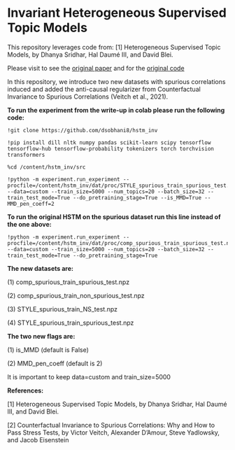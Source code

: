 # Invariant Heterogeneous Supervised Topic Models

This repository leverages code from:
  [1] Heterogeneous Supervised Topic Models, by Dhanya Sridhar, Hal Daumé III, and David Blei.
  
Please visit to see the [original paper](https://direct.mit.edu/tacl/article/doi/10.1162/tacl_a_00487/111727/Heterogeneous-Supervised-Topic-Models) and for the [original code](https://github.com/dsridhar91/hstm)

In this repository, we introduce two new datasets with spurious correlations induced and added the anti-causal regularizer from Counterfactual Invariance to Spurious Correlations (Veitch et al., 2021).

**To run the experiment from the write-up in colab please run the following code:**

```
!git clone https://github.com/dsobhani8/hstm_inv
```

```
!pip install dill nltk numpy pandas scikit-learn scipy tensorflow tensorflow-hub tensorflow-probability tokenizers torch torchvision transformers
```

```
%cd /content/hstm_inv/src
```

```
!python -m experiment.run_experiment --procfile=/content/hstm_inv/dat/proc/STYLE_spurious_train_spurious_test.npz --data=custom --train_size=5000 --num_topics=20 --batch_size=32 --train_test_mode=True --do_pretraining_stage=True --is_MMD=True --MMD_pen_coeff=2
 ```
 

**To run the original HSTM on the spurious dataset run this line instead of the one above:**
 
 ```
!python -m experiment.run_experiment --procfile=/content/hstm_inv/dat/proc/comp_spurious_train_spurious_test.npz --data=custom --train_size=5000 --num_topics=20 --batch_size=32 --train_test_mode=True --do_pretraining_stage=True
 ```
 
**The new datasets are:**

(1) comp_spurious_train_spurious_test.npz

(2) comp_spurious_train_non_spurious_test.npz

(3) STYLE_spurious_train_NS_test.npz

(4) STYLE_spurious_train_spurious_test.npz


**The two new flags are:**

(1) is_MMD (default is False)

(2) MMD_pen_coeff (default is 2)


It is important to keep data=custom and train_size=5000

**References:**

[1] Heterogeneous Supervised Topic Models, by Dhanya Sridhar, Hal Daumé III, and David Blei.

[2] Counterfactual Invariance to Spurious Correlations: Why and How to Pass Stress Tests, by Victor Veitch, Alexander D’Amour, Steve Yadlowsky, and Jacob Eisenstein

